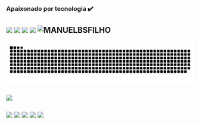 
### Apaixonado por tecnologia ✔️ 
 <h2
 <a href = "mailto:mbsfilho.engenharia@gmail.com"><img src="https://img.shields.io/badge/-Gmail-%23333?style=for-the-badge&logo=gmail&logoColor=white" target="_blank"></a>
 <a href="https://linkedin.com/in/manuel-borges-b826a727/" target="_blank"><img src="https://img.shields.io/badge/-LinkedIn-%230077B5?style=for-the-badge&logo=linkedin&logoColor=white" target="_blank"></a>
 <a href="https://twitter.com/ManuelBSFilho/" target="_blank"><img src="https://img.shields.io/badge/-twitter-%230077B5?style=for-the-badge&logo=twitter&logoColor=white"target="_blank"></a>
 <a href = "https://api.whatsapp.com/send?phone=5571996521211&text=Como%20vai%3F"><img src="https://img.shields.io/badge/WhatsApp-25D366?style=for-the-badge&logo=whatsapp&logoColor=white" target="_blank"></a>
 <img height="30" src="https://komarev.com/ghpvc/?username=MANUELBSFILHO&color=blue" alt="MANUELBSFILHO"/>
 
![Snake animation](https://github.com/manuelbsfilho/manuelbsfilho/blob/output/github-contribution-grid-snake.svg)

 <p align = "left">
  <img src = "https://github-readme-streak-stats.herokuapp.com?user=manuelbsfilho&theme=radical&hide_border=falso" width = 400>
 </p>
 <img src="https://img.shields.io/badge/HTML-323330?style=for-the-badge&logo=html5&logoColor=white)"</a>
 <img src="https://img.shields.io/badge/CSS-323330?&style=for-the-badge&logo=css3&logoColor=white"</a>
 <img src="https://img.shields.io/badge/JavaScript-323330?style=for-the-badge&logo=javascript&logoColor=F7DF1E"</a>
 <img src="https://img.shields.io/badge/C%23-323330?style=for-the-badge&logo=c-sharp&logoColor=white"</a>
 <img src="https://img.shields.io/badge/Java-323330?style=for-the-badge&logo=java&logoColor=white"</a>
</div>

